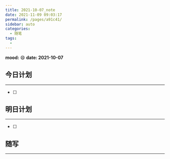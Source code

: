 ```yaml
---
title: 2021-10-07_note
date: 2021-11-09 09:03:17
permalink: /pages/a91c41/
sidebar: auto
categories:
  - 随笔
tags:
  - 
---
```

**mood:** :smile:  																		**date: 2021-10-07**  
## 今日计划  
------  
- [ ]  
## 明日计划  
------  
- [ ]  
## 随写 
------ 
